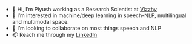 - 👋 Hi, I’m Piyush working as a Research Scientist at [Vizzhy](VIZZHY)
- 👀 I’m interested in machine/deep learning in speech-NLP, multilingual and multimodal space.
- 💞️ I’m looking to collaborate on most things speech and NLP
- 📫 Reach me through my [LinkedIn](https://in.linkedin.com/in/piyush-pp)

<!---
piyush-vizzhy/piyush-vizzhy is a ✨ special ✨ repository because its `README.md` (this file) appears on your GitHub profile.
You can click the Preview link to take a look at your changes.
--->
